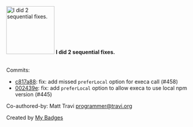 <img src="https://github.com/my-badges/my-badges/blob/master/src/all-badges/fix-commit/fix-2.png?raw=true" alt="I did 2 sequential fixes." title="I did 2 sequential fixes." width="128">
<strong>I did 2 sequential fixes.</strong>
<br><br>

Commits:

- <a href="https://github.com/antongolub/semantic-release-npm/commit/c817a8870ed931d4d5ce76edb7768d2d0bec005b">c817a88</a>: fix: add missed `preferLocal` option for execa call (#458)
- <a href="https://github.com/antongolub/semantic-release-npm/commit/002439ef93ddef31170dbf0361ddc89d2b02eee8">002439e</a>: fix: add `preferLocal` option to allow execa to use local npm version (#445)

Co-authored-by: Matt Travi <programmer@travi.org>


Created by <a href="https://github.com/my-badges/my-badges">My Badges</a>